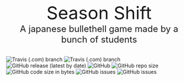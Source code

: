 <div align="center">
    <!-- <img src="Resources/Logo.png atl="SeasonShift" height=75 align="bottom> -->
    <font size="15" style="font: ">Season Shift</font>
    <br>
    <font size="5" style="font: ">A japanese bullethell game made by a bunch of students</font>
    <br>
    <br>
</div>

![Travis (.com) branch](https://img.shields.io/travis/com/intro-to-game-dev-mondays/SeasonShift/master?label=Stable%20Build)
![Travis (.com) branch](https://img.shields.io/travis/com/intro-to-game-dev-mondays/SeasonShift/developement?label=Un-Stable%20Build)
![GitHub release (latest by date)](https://img.shields.io/github/v/release/intro-to-game-dev-mondays/SeasonShift?label=Release)
![GitHub](https://img.shields.io/github/license/intro-to-game-dev-mondays/SeasonShift)
![GitHub repo size](https://img.shields.io/github/repo-size/intro-to-game-dev-mondays/SeasonShift)
![GitHub code size in bytes](https://img.shields.io/github/languages/code-size/intro-to-game-dev-mondays/SeasonShift)
![GitHub issues](https://img.shields.io/github/issues-raw/intro-to-game-dev-mondays/SeasonShift)
![GitHub issues](https://img.shields.io/github/issues-closed-raw/intro-to-game-dev-mondays/SeasonShift)
